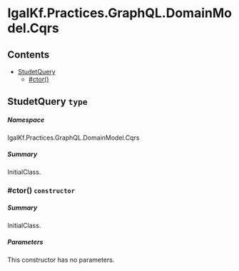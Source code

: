 <a name='assembly'></a>
# IgalKf.Practices.GraphQL.DomainModel.Cqrs

## Contents

- [StudetQuery](#T-IgalKf-Practices-GraphQL-DomainModel-Cqrs-StudetQuery 'IgalKf.Practices.GraphQL.DomainModel.Cqrs.StudetQuery')
  - [#ctor()](#M-IgalKf-Practices-GraphQL-DomainModel-Cqrs-StudetQuery-#ctor 'IgalKf.Practices.GraphQL.DomainModel.Cqrs.StudetQuery.#ctor')

<a name='T-IgalKf-Practices-GraphQL-DomainModel-Cqrs-StudetQuery'></a>
## StudetQuery `type`

##### Namespace

IgalKf.Practices.GraphQL.DomainModel.Cqrs

##### Summary

InitialClass.

<a name='M-IgalKf-Practices-GraphQL-DomainModel-Cqrs-StudetQuery-#ctor'></a>
### #ctor() `constructor`

##### Summary

InitialClass.

##### Parameters

This constructor has no parameters.
